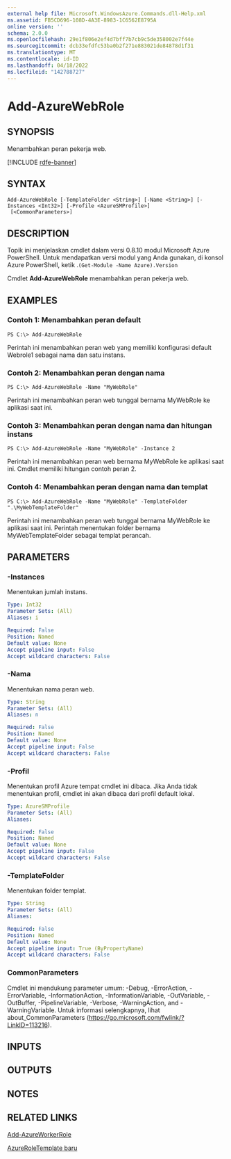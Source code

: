 ```yaml
---
external help file: Microsoft.WindowsAzure.Commands.dll-Help.xml
ms.assetid: FB5CD696-108D-4A3E-8983-1C6562E8795A
online version: ''
schema: 2.0.0
ms.openlocfilehash: 29e1f806e2ef4d7bff7b7cb9c5de358002e7f44e
ms.sourcegitcommit: dcb33efdfc53ba0b2f271e883021de84878d1f31
ms.translationtype: MT
ms.contentlocale: id-ID
ms.lasthandoff: 04/18/2022
ms.locfileid: "142788727"
---
```

# Add-AzureWebRole

## SYNOPSIS
Menambahkan peran pekerja web.

[!INCLUDE [rdfe-banner](../../includes/rdfe-banner.md)]

## SYNTAX

```
Add-AzureWebRole [-TemplateFolder <String>] [-Name <String>] [-Instances <Int32>] [-Profile <AzureSMProfile>]
 [<CommonParameters>]
```

## DESCRIPTION
Topik ini menjelaskan cmdlet dalam versi 0.8.10 modul Microsoft Azure PowerShell.
Untuk mendapatkan versi modul yang Anda gunakan, di konsol Azure PowerShell, ketik .`(Get-Module -Name Azure).Version`

Cmdlet **Add-AzureWebRole** menambahkan peran pekerja web.

## EXAMPLES

### Contoh 1: Menambahkan peran default
```
PS C:\> Add-AzureWebRole
```

Perintah ini menambahkan peran web yang memiliki konfigurasi default Webrole1 sebagai nama dan satu instans.

### Contoh 2: Menambahkan peran dengan nama
```
PS C:\> Add-AzureWebRole -Name "MyWebRole"
```

Perintah ini menambahkan peran web tunggal bernama MyWebRole ke aplikasi saat ini.

### Contoh 3: Menambahkan peran dengan nama dan hitungan instans
```
PS C:\> Add-AzureWebRole -Name "MyWebRole" -Instance 2
```

Perintah ini menambahkan peran web bernama MyWebRole ke aplikasi saat ini.
Cmdlet memiliki hitungan contoh peran 2.

### Contoh 4: Menambahkan peran dengan nama dan templat
```
PS C:\> Add-AzureWebRole -Name "MyWebRole" -TemplateFolder ".\MyWebTemplateFolder"
```

Perintah ini menambahkan peran web tunggal bernama MyWebRole ke aplikasi saat ini.
Perintah menentukan folder bernama MyWebTemplateFolder sebagai templat perancah.

## PARAMETERS

### -Instances
Menentukan jumlah instans.

```yaml
Type: Int32
Parameter Sets: (All)
Aliases: i

Required: False
Position: Named
Default value: None
Accept pipeline input: False
Accept wildcard characters: False
```

### -Nama
Menentukan nama peran web.

```yaml
Type: String
Parameter Sets: (All)
Aliases: n

Required: False
Position: Named
Default value: None
Accept pipeline input: False
Accept wildcard characters: False
```

### -Profil
Menentukan profil Azure tempat cmdlet ini dibaca.
Jika Anda tidak menentukan profil, cmdlet ini akan dibaca dari profil default lokal.

```yaml
Type: AzureSMProfile
Parameter Sets: (All)
Aliases: 

Required: False
Position: Named
Default value: None
Accept pipeline input: False
Accept wildcard characters: False
```

### -TemplateFolder
Menentukan folder templat.

```yaml
Type: String
Parameter Sets: (All)
Aliases: 

Required: False
Position: Named
Default value: None
Accept pipeline input: True (ByPropertyName)
Accept wildcard characters: False
```

### CommonParameters
Cmdlet ini mendukung parameter umum: -Debug, -ErrorAction, -ErrorVariable, -InformationAction, -InformationVariable, -OutVariable, -OutBuffer, -PipelineVariable, -Verbose, -WarningAction, and -WarningVariable. Untuk informasi selengkapnya, lihat about_CommonParameters (https://go.microsoft.com/fwlink/?LinkID=113216).

## INPUTS

## OUTPUTS

## NOTES

## RELATED LINKS

[Add-AzureWorkerRole](./Add-AzureWorkerRole.md)

[AzureRoleTemplate baru](./New-AzureRoleTemplate.md)


